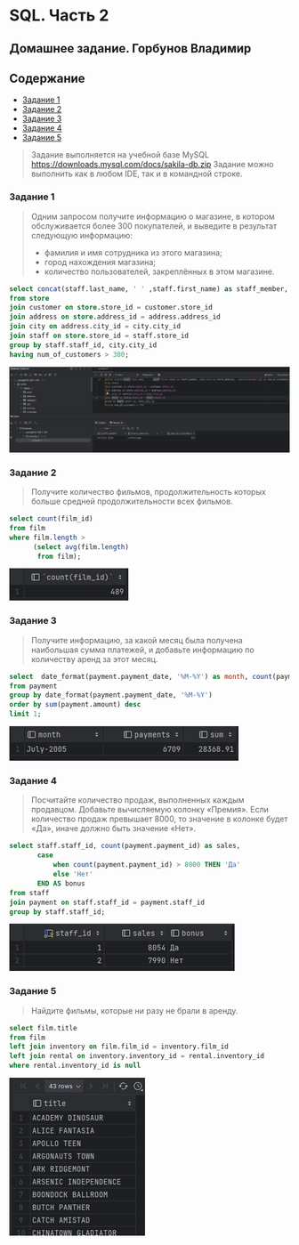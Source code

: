 # SQL. Часть 2
## Домашнее задание. Горбунов Владимир

## Содержание

- [Задание 1](#задание-1)
- [Задание 2](#задание-2)  
- [Задание 3](#задание-3)  
- [Задание 4](#задание-4)
- [Задание 5](#задание-5)  

>Задание выполняется на учебной базе MySQL https://downloads.mysql.com/docs/sakila-db.zip 
>Задание можно выполнить как в любом IDE, так и в командной строке.

### Задание 1

>Одним запросом получите информацию о магазине, в котором обслуживается более 300 покупателей, и выведите в результат следующую информацию: 
>- фамилия и имя сотрудника из этого магазина;
>- город нахождения магазина;
>- количество пользователей, закреплённых в этом магазине.
```sql
select concat(staff.last_name, ' ' ,staff.first_name) as staff_member, city.city as store_address,  count(customer_id) as num_of_customers
from store
join customer on store.store_id = customer.store_id
join address on store.address_id = address.address_id
join city on address.city_id = city.city_id
join staff on store.store_id = staff.store_id
group by staff.staff_id, city.city_id
having num_of_customers > 300;
```
<img src='./img/task1.jpg' width='800'>  


### Задание 2
>Получите количество фильмов, продолжительность которых больше средней продолжительности всех фильмов.
```sql
select count(film_id)
from film
where film.length >
      (select avg(film.length)
       from film);
```
![](./img/task2.jpg)

### Задание 3
>Получите информацию, за какой месяц была получена наибольшая сумма платежей, и добавьте информацию по количеству аренд за этот месяц.
```sql
select  date_format(payment.payment_date, '%M-%Y') as month, count(payment.payment_id) as payments,  sum(payment.amount) as sum
from payment
group by date_format(payment.payment_date, '%M-%Y')
order by sum(payment.amount) desc
limit 1;
```
![](./img/task3.jpg)

### Задание 4
>Посчитайте количество продаж, выполненных каждым продавцом. Добавьте вычисляемую колонку «Премия». Если количество продаж превышает 8000, то значение в колонке будет «Да», иначе должно быть значение «Нет».
```sql
select staff.staff_id, count(payment.payment_id) as sales,
       case
           when count(payment.payment_id) > 8000 THEN 'Да'
           else 'Нет'
       END AS bonus
from staff
join payment on staff.staff_id = payment.staff_id
group by staff.staff_id;
```
![](./img/task4.jpg)

### Задание 5
>Найдите фильмы, которые ни разу не брали в аренду.
```sql
select film.title
from film
left join inventory on film.film_id = inventory.film_id
left join rental on inventory.inventory_id = rental.inventory_id
where rental.inventory_id is null
```
![](./img/task5.jpg)